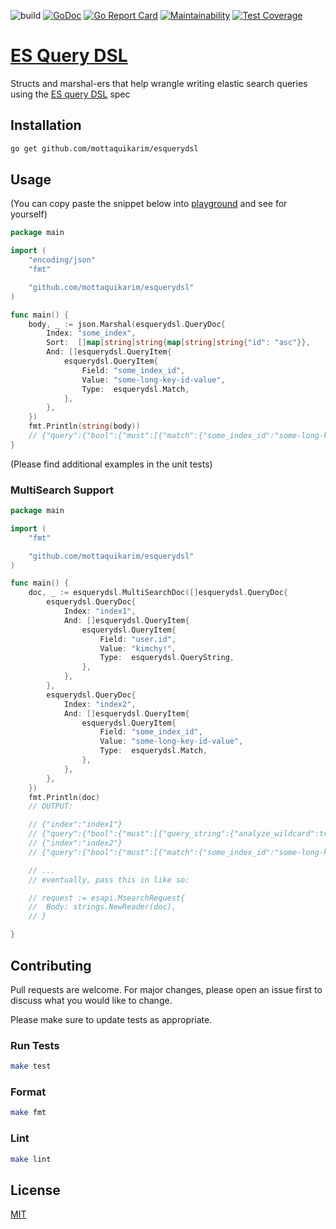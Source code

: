 ![build](https://github.com/mottaquikarim/esquerydsl/workflows/Build%20Status/badge.svg) [![GoDoc](https://godoc.org/github.com/mottaquikarim/esquerydsl?status.svg)](https://godoc.org/github.com/mottaquikarim/esquerydsl) [![Go Report Card](https://goreportcard.com/badge/github.com/mottaquikarim/esquerydsl)](https://goreportcard.com/report/github.com/mottaquikarim/esquerydsl) [![Maintainability](https://api.codeclimate.com/v1/badges/0c5ab314f03a459ce286/maintainability)](https://codeclimate.com/github/mottaquikarim/esquerydsl/maintainability) [![Test Coverage](https://api.codeclimate.com/v1/badges/0c5ab314f03a459ce286/test_coverage)](https://codeclimate.com/github/mottaquikarim/esquerydsl/test_coverage)
# [ES Query DSL](https://godoc.org/github.com/mottaquikarim/esquerydsl)
Structs and marshal-ers that help wrangle writing elastic search queries using the [ES query DSL](https://www.elastic.co/guide/en/elasticsearch/reference/current/query-dsl.html) spec

## Installation

```bash
go get github.com/mottaquikarim/esquerydsl
```

## Usage

(You can copy paste the snippet below into [playground](https://play.golang.org/) and see for yourself)

```go
package main

import (
	"encoding/json"
	"fmt"

	"github.com/mottaquikarim/esquerydsl"
)

func main() {
	body, _ := json.Marshal(esquerydsl.QueryDoc{
		Index: "some_index",
		Sort:  []map[string]string{map[string]string{"id": "asc"}},
		And: []esquerydsl.QueryItem{
			esquerydsl.QueryItem{
				Field: "some_index_id",
				Value: "some-long-key-id-value",
				Type:  esquerydsl.Match,
			},
		},
	})
	fmt.Println(string(body))
	// {"query":{"bool":{"must":[{"match":{"some_index_id":"some-long-key-id-value"}}]}},"sort":[{"id":"asc"}]}
}

```

(Please find additional examples in the unit tests)

### MultiSearch Support

```go
package main

import (
	"fmt"

	"github.com/mottaquikarim/esquerydsl"
)

func main() {
	doc, _ := esquerydsl.MultiSearchDoc([]esquerydsl.QueryDoc{
		esquerydsl.QueryDoc{
			Index: "index1",
			And: []esquerydsl.QueryItem{
				esquerydsl.QueryItem{
					Field: "user.id",
					Value: "kimchy!",
					Type:  esquerydsl.QueryString,
				},
			},
		},
		esquerydsl.QueryDoc{
			Index: "index2",
			And: []esquerydsl.QueryItem{
				esquerydsl.QueryItem{
					Field: "some_index_id",
					Value: "some-long-key-id-value",
					Type:  esquerydsl.Match,
				},
			},
		},
	})
	fmt.Println(doc)
	// OUTPUT:

	// {"index":"index1"}
	// {"query":{"bool":{"must":[{"query_string":{"analyze_wildcard":true,"fields":["user.id"],"query":"kimchy\\!"}}]}}}
	// {"index":"index2"}
	// {"query":{"bool":{"must":[{"match":{"some_index_id":"some-long-key-id-value"}}]}}}

	// ...
	// eventually, pass this in like so:

	// request := esapi.MsearchRequest{
	//	Body: strings.NewReader(doc),
	// }

}

```

## Contributing
Pull requests are welcome. For major changes, please open an issue first to discuss what you would like to change.

Please make sure to update tests as appropriate.

### Run Tests

```bash
make test
```

### Format

```bash
make fmt
```

### Lint

```bash
make lint
```

## License
[MIT](https://choosealicense.com/licenses/mit/)
